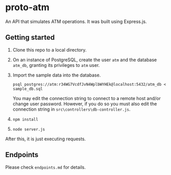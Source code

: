 # proto-atm
An API that simulates ATM operations. It was built using Express.js.

## Getting started
1. Clone this repo to a local directory.
2. On an instance of PostgreSQL, create the user `atm` and the database `atm_db`, granting its privileges to `atm` user.
3. Import the sample data into the database.
   
   `psql postgres://atm:r34WG7VcdfJvN4WplbWYHEk@localhost:5432/atm_db < sample_db.sql`

   You may edit the connection string to connect to a remote host and/or change user password.
   However, if you do so you must also edit the connection string in `src\controllers\db-controller.js`.

4. `npm install`
5. `node server.js`

After this, it is just executing requests.

## Endpoints

Please check `endpoints.md` for details.
